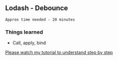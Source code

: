 ## Lodash - Debounce

`Approx time needed - 20 minutes`

### Things learned

- Call, apply, bind

[Please watch my tutorial to understand step by step](https://youtu.be/Afwt3GTdovw?si=zDHt3Hk5EFmbvbY6)
